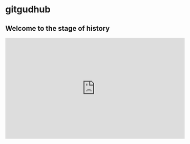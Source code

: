# gitgudhub

## Welcome to the stage of history

<iframe width="560" height="315" src="https://www.youtube.com/embed/uURB-vo9rZ4?start=60" frameborder="0" allow="accelerometer; &autoplay=1; clipboard-write; encrypted-media; gyroscope; picture-in-picture" allowfullscreen></iframe>
